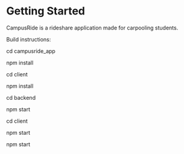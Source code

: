 # Getting Started
CampusRide is a rideshare application made for carpooling students.

Build instructions:

cd campusride_app

npm install

cd client

npm install

cd backend

npm start

cd client

npm start

npm start
